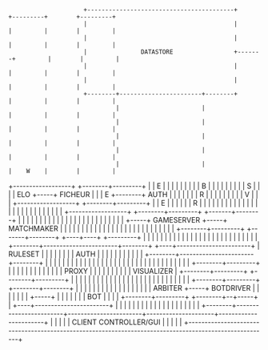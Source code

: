                          +-----------------------------------------+       +---------+        +---------+
                         |                                         |       |         |        |         |
                         |                                         |       |         |        |         |
                         |               DATASTORE                 +-------+         |        |         |
                         |                                         |       |         |        |         |
                         |                                         |       |         |        |         |
                         +--------+-----------------------+--------+       |         |        |         |
                                  |                       |                |         |        |         |
                                  |                       |                |         |        |         |
                                  |                       |                |         |        |         |
                                  |                       |                |         |        |         |
                                  |                       |                |    W    |        |         |
+------------------+     +--------+---------+             |                |    E    |        |         |
|                  |     |                  |             |                |    B    |        |         |
|                  |     |                  |             |                |    S    |        |         |
|       ELO        +-----+     FICHEUR      |             |                |    E    +--------+  AUTH   |
|                  |     |                  |             |                |    R    |        |         |
|                  |     |                  |             |                |    V    |        |         |
+------------------+     +--------+---------+             |                |    E    |        |         |
                                  |                       |                |    R    |        |         |
                                  |                       |                |         |        |         |
                                  |                       |                |         |        |         |
                                  |                       |                |         |        |         |
                                  |                       |                |         |        |         |
+------------------+     +--------+---------+     +-------+--------+       |         |        |         |
|                  |     |                  |     |                |       |         |        |         |
|                  |     |                  |     |                |       |         |        |         |
|                  +-----+    GAMESERVER    +-----+   MATCHMAKER   |       |         |        |         |
|                  |     |                  |     |                |       |         |        |         |
|                  |     |                  |     |                |       |         |        |         |
|                  |     +--------+---------+     +-------+--------+       +----+----+        +---------+
|                  |              |                       |                     |
|                  |              |                       |                     |
|                  |              |                       |                     |
|                  |              |                       |                     |
|                  |              |                       |                     |
|                  |     +--------+-----------------------+--------+       +----+-----------------------+
|      RULESET     |     |                                         |       |                            |
|                  |     |                  AUTH                   |       |                            |
|                  |     |                                         |       |                            |
|                  |     +--------+-----------------------+--------+       |                            |
|                  |              |                       |                |                            |
|                  |              |                       |                |                            |
|                  |              |                       |                |                            |
|                  |              |                       |                |                            |
|                  |              |                       |                |                            |
|                  |     +--------+---------+             |                |                            |
|                  |     |                  |             |                |                            |
|                  |     |      PROXY       |             |                |                            |
|                  |     |                  |             |                |         VISUALIZER         |
+--------+---------+     +--------+---------+             |                |                            |
         |                        |                       |                |                            |
         |                        |                       |                |                            |
         |                        |                       |                |                            |
         |                        |                       |                |                            |
         |                        |                       |                |                            |
+--------+---------+     +--------+--------+              |                |                            |
|                  |     |                 |              |                |                            |
|                  |     |                 |              |                |                            |
|      ARBITER     +-----+    BOTDRIVER    |              |                |                            |
|                  |     |           +-----+              |                |                            |
|                  |     |           | BOT |              |                |                            |
+--------+---------+     +--------+--+-----+              |                +----+-----------------------+
         |                        |                       |                     |
         |                        |                       |                     |
         |                        |                       |                     |
         |                        |                       |                     |
         |                        |                       |                     |
+--------+------------------------+-----------------------+---------------------+-----------------------+
|                                                                                                       |
|                                                                                                       |
|                                     CLIENT CONTROLLER/GUI                                             |
|                                                                                                       |
|                                                                                                       |
+-------------------------------------------------------------------------------------------------------+
